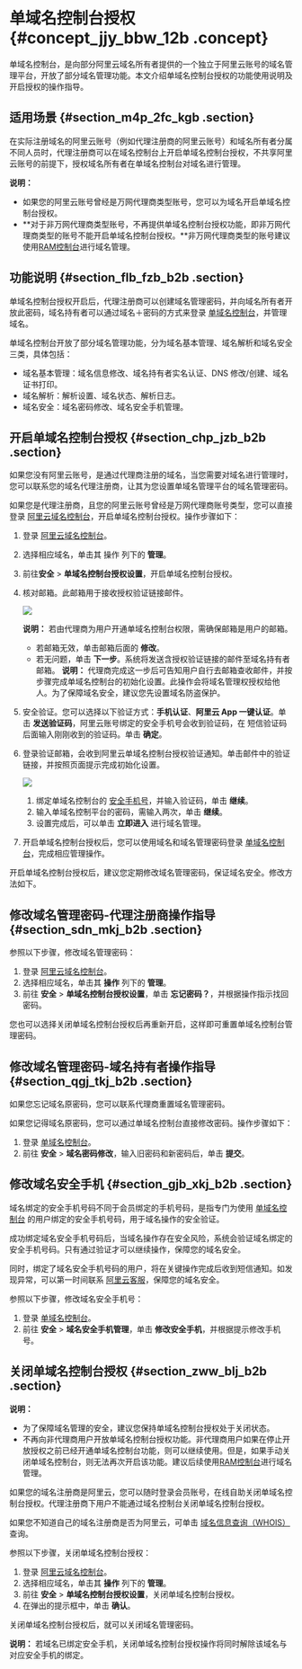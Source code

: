 # 单域名控制台授权 {#concept_jjy_bbw_12b .concept}

单域名控制台，是向部分阿里云域名所有者提供的一个独立于阿里云账号的域名管理平台，开放了部分域名管理功能。本文介绍单域名控制台授权的功能使用说明及开启授权的操作指导。

## 适用场景 {#section_m4p_2fc_kgb .section}

在实际注册域名的阿里云账号（例如代理注册商的阿里云账号）和域名所有者分属不同人员时，代理注册商可以在域名控制台上开启单域名控制台授权，不共享阿里云账号的前提下，授权域名所有者在单域名控制台对域名进行管理。

**说明：** 

-   如果您的阿里云账号曾经是万网代理商类型账号，您可以为域名开启单域名控制台授权。
-   **对于非万网代理商类型账号，不再提供单域名控制台授权功能，即非万网代理商类型的账号不能开启单域名控制台授权。**非万网代理商类型的账号建议使用[RAM控制台](https://ram.console.aliyun.com/)进行域名管理。

## 功能说明 {#section_flb_fzb_b2b .section}

单域名控制台授权开启后，代理注册商可以创建域名管理密码，并向域名所有者开放此密码，域名持有者可以通过域名＋密码的方式来登录 [单域名控制台](http://dc.www.net.cn/login/loginx)，并管理域名。

单域名控制台开放了部分域名管理功能，分为域名基本管理、域名解析和域名安全三类，具体包括：

-   域名基本管理：域名信息修改、域名持有者实名认证、DNS 修改/创建、域名证书打印。
-   域名解析：解析设置、域名状态、解析日志。
-   域名安全：域名密码修改、域名安全手机管理。

## 开启单域名控制台授权 {#section_chp_jzb_b2b .section}

如果您没有阿里云账号，是通过代理商注册的域名，当您需要对域名进行管理时，您可以联系您的域名代理注册商，让其为您设置单域名管理平台的域名管理密码。

如果您是代理注册商，且您的阿里云账号曾经是万网代理商账号类型，您可以直接登录 [阿里云域名控制台](https://netcn.console.aliyun.com/core/domain/list)，开启单域名控制台授权。操作步骤如下：

1.  登录 [阿里云域名控制台](https://netcn.console.aliyun.com/core/domain/list)。
2.  选择相应域名，单击其 操作 列下的 **管理**。
3.  前往**安全** \> **单域名控制台授权设置**，开启单域名控制台授权。
4.  核对邮箱。此邮箱用于接收授权验证链接邮件。

    ![](http://static-aliyun-doc.oss-cn-hangzhou.aliyuncs.com/assets/img/14321/154829539236531_zh-CN.png)

    **说明：** 若由代理商为用户开通单域名控制台权限，需确保邮箱是用户的邮箱。

    -   若邮箱无效，单击邮箱后面的 **修改**。
    -   若无问题，单击 **下一步**。系统将发送含授权验证链接的邮件至域名持有者邮箱。
    **说明：** 代理商完成这一步后可告知用户自行去邮箱查收邮件，并按步骤完成单域名控制台的初始化设置。此操作会将域名管理权授权给他人。为了保障域名安全，建议您先设置域名防盗保护。

5.  安全验证。您可以选择以下验证方式：**手机认证**、**阿里云 App 一键认证**。单击 **发送验证码**，阿里云账号绑定的安全手机号会收到验证码，在 短信验证码 后面输入刚刚收到的验证码。单击 **确定**。
6.  登录验证邮箱，会收到阿里云单域名控制台授权验证通知。单击邮件中的验证链接，并按照页面提示完成初始化设置。

    ![](http://static-aliyun-doc.oss-cn-hangzhou.aliyuncs.com/assets/img/14321/154829539236532_zh-CN.png)

    1.  绑定单域名控制台的 [安全手机号](#section_gjb_xkj_b2b)，并输入验证码，单击 **继续**。
    2.  输入单域名控制平台的密码，需输入两次，单击 **继续**。
    3.  设置完成后，可以单击 **立即进入** 进行域名管理。
7.  开启单域名控制台授权后，您可以使用域名和域名管理密码登录 [单域名控制台](http://dc.www.net.cn/login/loginx)，完成相应管理操作。

开启单域名控制台授权后，建议您定期修改域名管理密码，保证域名安全。修改方法如下。

## 修改域名管理密码-代理注册商操作指导 {#section_sdn_mkj_b2b .section}

参照以下步骤，修改域名管理密码：

1.  登录 [阿里云域名控制台](https://netcn.console.aliyun.com/core/domain/list)。
2.  选择相应域名，单击其 **操作** 列下的 **管理**。
3.  前往 **安全** \> **单域名控制台授权设置**，单击 **忘记密码？**，并根据操作指示找回密码。

您也可以选择关闭单域名控制台授权后再重新开启，这样即可重置单域名控制台管理密码。

## 修改域名管理密码-域名持有者操作指导 {#section_qgj_tkj_b2b .section}

如果您忘记域名原密码，您可以联系代理商重置域名管理密码。

如果您记得域名原密码，您可以通过单域名控制台直接修改密码。操作步骤如下：

1.  登录 [单域名控制台](http://dc.www.net.cn/login/loginx)。
2.  前往 **安全** \> **域名密码修改**，输入旧密码和新密码后，单击 **提交**。

## 修改域名安全手机 {#section_gjb_xkj_b2b .section}

域名绑定的安全手机号码不同于会员绑定的手机号码，是指专门为使用 [单域名控制台](http://dc.www.net.cn/) 的用户绑定的安全手机号码，用于域名操作的安全验证。

成功绑定域名安全手机号码后，当域名操作存在安全风险，系统会验证域名绑定的安全手机号码。只有通过验证才可以继续操作，保障您的域名安全。

同时，绑定了域名安全手机号码的用户，将在关键操作完成后收到短信通知。如发现异常，可以第一时间联系 [阿里云客服](https://help.aliyun.com/contact/contact.htm)，保障您的域名安全。

参照以下步骤，修改域名安全手机号：

1.  登录 [单域名控制台](http://dc.www.net.cn/login/loginx)。
2.  前往 **安全** \> **域名安全手机管理**，单击 **修改安全手机**，并根据提示修改手机号。

## 关闭单域名控制台授权 {#section_zww_blj_b2b .section}

**说明：** 

-   为了保障域名管理的安全，建议您保持单域名控制台授权处于关闭状态。
-   不再向非代理商用户开放单域名控制台授权功能。非代理商用户如果在停止开放授权之前已经开通单域名控制台功能，则可以继续使用。但是，如果手动关闭单域名控制台，则无法再次开启该功能。建议后续使用[RAM控制台](https://ram.console.aliyun.com/)进行域名管理。

如果您的域名注册商是阿里云，您可以随时登录会员账号，在线自助关闭单域名控制台授权。代理注册商下用户不能通过域名控制台关闭单域名控制台授权。

如果您不知道自己的域名注册商是否为阿里云，可单击 [域名信息查询（WHOIS）](https://whois.aliyun.com/?) 查询。

参照以下步骤，关闭单域名控制台授权：

1.  登录 [阿里云域名控制台](https://netcn.console.aliyun.com/core/domain/list)。
2.  选择相应域名，单击其 **操作** 列下的 **管理**。
3.  前往 **安全** \> **单域名控制台授权设置**，关闭单域名控制台授权。
4.  在弹出的提示框中，单击 **确认**。

关闭单域名控制台授权后，就可以关闭域名管理密码。

**说明：** 若域名已绑定安全手机，关闭单域名控制台授权操作将同时解除该域名与对应安全手机的绑定。

